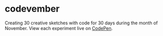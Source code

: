 # codevember
Creating 30 creative sketches with code for 30 days during the month of November. View each experiment live on <a href="https://codepen.io/kathykato/pens/tags/?selected_tag=codevember#" title="CodePen">CodePen</a>.
